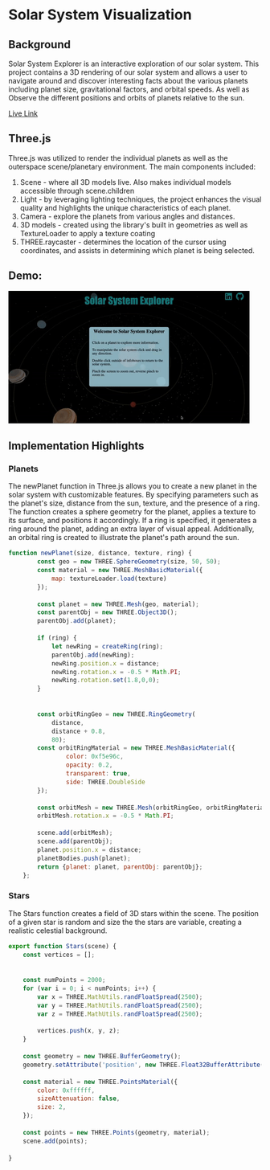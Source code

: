 # Solar System Visualization

## Background
Solar System Explorer is an interactive exploration of our solar system. This project contains a 3D rendering of our solar system and allows a user to navigate around and discover interesting facts about the various planets including planet size, gravitational factors, and orbital speeds. As well as Observe the different positions and orbits of planets relative to the sun.

[Live Link](https://leahseyoum.github.io/solar-system-visualization/)

## Three.js
Three.js was utilized to render the individual planets as well as the outerspace scene/planetary environment. The main components included:

1. Scene - where all 3D models live. Also makes individual models accessible through scene.children
2. Light - by leveraging lighting techniques, the project enhances the visual quality and highlights the unique characteristics of each planet.
3. Camera - explore the planets from various angles and distances.
4. 3D models - created using the library's built in geometries as well as TextureLoader to apply a texture coating
5. THREE.raycaster - determines the location of the cursor using coordinates, and assists in determining which planet is being selected. 

## Demo:
![project-demo](giphy2.gif)

## Implementation Highlights

### Planets

The newPlanet function in Three.js allows you to create a new planet in the solar system with customizable features. By specifying parameters such as the planet's size, distance from the sun, texture, and the presence of a ring. The function creates a sphere geometry for the planet, applies a texture to its surface, and positions it accordingly. If a ring is specified, it generates a ring around the planet, adding an extra layer of visual appeal. Additionally, an orbital ring is created to illustrate the planet's path around the sun.

```Javascript
function newPlanet(size, distance, texture, ring) {
        const geo = new THREE.SphereGeometry(size, 50, 50);
        const material = new THREE.MeshBasicMaterial({
            map: textureLoader.load(texture)
        });

        const planet = new THREE.Mesh(geo, material);
        const parentObj = new THREE.Object3D();
        parentObj.add(planet);

        if (ring) {
            let newRing = createRing(ring);
            parentObj.add(newRing);
            newRing.position.x = distance;
            newRing.rotation.x = -0.5 * Math.PI;
            newRing.rotation.set(1.8,0,0);
        }

        
        const orbitRingGeo = new THREE.RingGeometry(
            distance, 
            distance + 0.8,
            80);
        const orbitRingMaterial = new THREE.MeshBasicMaterial({
                color: 0xf5e96c,
                opacity: 0.2,
                transparent: true,
                side: THREE.DoubleSide
        });
        
        const orbitMesh = new THREE.Mesh(orbitRingGeo, orbitRingMaterial);
        orbitMesh.rotation.x = -0.5 * Math.PI;

        scene.add(orbitMesh);
        scene.add(parentObj);
        planet.position.x = distance;
        planetBodies.push(planet);
        return {planet: planet, parentObj: parentObj};
    };
```

### Stars

The Stars function creates a field of 3D stars within the scene. The position of a given star is random and size the the stars are variable, creating a realistic celestial background. 

```Javascript
export function Stars(scene) {
    const vertices = [];


    const numPoints = 2000;
    for (var i = 0; i < numPoints; i++) {
        var x = THREE.MathUtils.randFloatSpread(2500);
        var y = THREE.MathUtils.randFloatSpread(2500);
        var z = THREE.MathUtils.randFloatSpread(2500);

        vertices.push(x, y, z);
    }
    
    const geometry = new THREE.BufferGeometry();
    geometry.setAttribute('position', new THREE.Float32BufferAttribute(vertices, 3));

    const material = new THREE.PointsMaterial({
        color: 0xffffff,
        sizeAttenuation: false,
        size: 2,
    });

    const points = new THREE.Points(geometry, material);
    scene.add(points);

}
```

